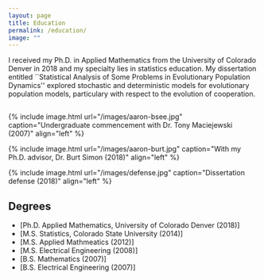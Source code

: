 ```yaml
---
layout: page
title: Education
permalink: /education/
image: ""
---
```


I received my Ph.D. in Applied Mathematics from the University of Colorado Denver in 2018 and my specialty lies in statistics education. My dissertation entitled ``Statistical Analysis of Some Problems in Evolutionary Population Dynamics'' explored stochastic and deterministic models for evolutionary population models, particulary with respect to the evolution of cooperation.

<hr style="clear:both;visibility: hidden;" />  


{% include image.html url="/images/aaron-bsee.jpg" caption="Undergraduate commencement with Dr. Tony Maciejewski (2007)" align="left" %}

{% include image.html url="/images/aaron-burt.jpg" caption="With my Ph.D. advisor, Dr. Burt Simon (2018)" align="left" %}

{% include image.html url="/images/defense.jpg" caption="Dissertation defense (2018)" align="left" %}


## Degrees

- [Ph.D. Applied Mathematics, University of Colorado Denver (2018)]
- [M.S. Statistics, Colorado State University (2014)]
- [M.S. Applied Mathmeatics (2012)]
- [M.S. Electrical Engineering (2008)]
- [B.S. Mathematics (2007)]
- [B.S. Electrical Engineering (2007)]